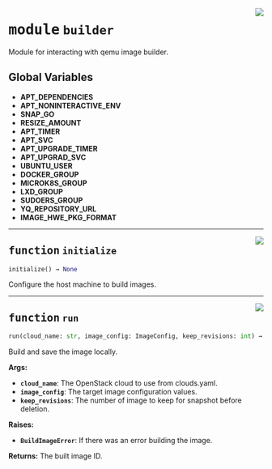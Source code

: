 <!-- markdownlint-disable -->

<a href="../src/github_runner_image_builder/builder.py#L0"><img align="right" style="float:right;" src="https://img.shields.io/badge/-source-cccccc?style=flat-square"></a>

# <kbd>module</kbd> `builder`
Module for interacting with qemu image builder. 

**Global Variables**
---------------
- **APT_DEPENDENCIES**
- **APT_NONINTERACTIVE_ENV**
- **SNAP_GO**
- **RESIZE_AMOUNT**
- **APT_TIMER**
- **APT_SVC**
- **APT_UPGRADE_TIMER**
- **APT_UPGRAD_SVC**
- **UBUNTU_USER**
- **DOCKER_GROUP**
- **MICROK8S_GROUP**
- **LXD_GROUP**
- **SUDOERS_GROUP**
- **YQ_REPOSITORY_URL**
- **IMAGE_HWE_PKG_FORMAT**

---

<a href="../src/github_runner_image_builder/builder.py#L96"><img align="right" style="float:right;" src="https://img.shields.io/badge/-source-cccccc?style=flat-square"></a>

## <kbd>function</kbd> `initialize`

```python
initialize() → None
```

Configure the host machine to build images. 


---

<a href="../src/github_runner_image_builder/builder.py#L160"><img align="right" style="float:right;" src="https://img.shields.io/badge/-source-cccccc?style=flat-square"></a>

## <kbd>function</kbd> `run`

```python
run(cloud_name: str, image_config: ImageConfig, keep_revisions: int) → str
```

Build and save the image locally. 



**Args:**
 
 - <b>`cloud_name`</b>:  The OpenStack cloud to use from clouds.yaml. 
 - <b>`image_config`</b>:  The target image configuration values. 
 - <b>`keep_revisions`</b>:  The number of image to keep for snapshot before deletion. 



**Raises:**
 
 - <b>`BuildImageError`</b>:  If there was an error building the image. 



**Returns:**
 The built image ID. 


